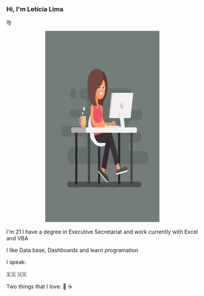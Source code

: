 ### Hi, I'm Letícia Lima 
:virgo:

<p align="center"> 
<img src="https://github.com/Letiiciia/Letiiciia/blob/master/Imagem/day.png" height="500" width ="300">

</p>
I'm 21
I have a degree in Executive Secretariat and work currently with Excel and VBA

I like Data base, Dashboards and learn programation


I speak:

:es:
:us:


Two things that I love:
:beer:
:coffee:



